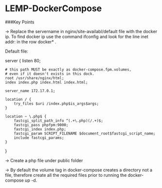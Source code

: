 # LEMP-DockerCompose

###Key Points

-> Replace the servername in nginx/site-availabl/default file with the docker ip. 
To find docker ip use the command ifconfig and look for the line inet addr: in the row docker* .

Default file:

server {
    listen  80;

    # this path MUST be exactly as docker-compose.fpm.volumes,
    # even if it doesn't exists in this dock.
    root /usr/share/nginx/html;
    index index.php index.html index.html;
    
    server_name 172.17.0.1;

    location / {
        try_files $uri /index.php$is_args$args;
    }

    location ~ \.php$ {
        fastcgi_split_path_info ^(.+\.php)(/.+)$;
        fastcgi_pass phpfpm:9000; 
        fastcgi_index index.php;
        fastcgi_param SCRIPT_FILENAME $document_root$fastcgi_script_name;
        include fastcgi_params;
    }
}

-> Create a php file under public folder

-> By default the volume tag in docker-compose creates a directory not a file, therefore create all the required files prior to running the docker-compose up -d.
